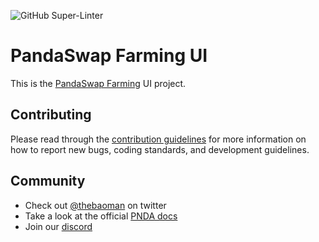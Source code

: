 ![GitHub Super-Linter](https://github.com/baofinance/ui/workflows/Lint%20Code%20Base/badge.svg)

# PandaSwap Farming UI
This is the [PandaSwap Farming](https://farms.pandaswap.xyz) UI project. 

## Contributing
Please read through the [contribution guidelines](./CONTRIBUTING.md) for more information on 
how to report new bugs, coding standards, and development guidelines.

## Community
- Check out [@thebaoman](https://twitter.com/thebaoman) on twitter
- Take a look at the official [PNDA docs](https://docs.bao.finance/)
- Join our [discord](https://discord.gg/BW3P62vJXT)
